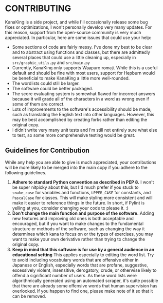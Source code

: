 CONTRIBUTING
============
KanaKing is a side project, and while I'll occasionally release some bug fixes or optimizations, I won't personally develop very many updates. For this reason, support from the open-source community is very much appreciated. In particular, here are some issues that could use your help:

- Some sections of code are fairly messy. I've done my best to be clear and to abstract using functions and classes, but there are admittedly several places that could use a little cleaning up, especially in `src/graphic_utils.py` and `src/main.py`
- Currently, KanaKing only supports Waapuro romaji. While this is a useful default and should be fine with most users, support for Hepburn would be beneficial to make KanaKing a little more well-rounded.
- The wordlists could still be larger.
- The software could be better packaged.
- The score evaluating system is somewhat flawed for incorrect answers because it will grade all of the characters in a word as wrong even if some of them are correct.
- Lots of improvements to the software's accessibility should be made, such as translating the English text into other languages. However, this may be best accomplished by creating forks rather than editing the original copy.
- I didn't write very many unit tests and I'm still not entirely sure what else to test, so some more comprehensive testing would be great.

Guidelines for Contribution
---------------------------
While any help you are able to give is much appreciated, your contributions will be more likely to be merged into the main copy if you adhere to the following guidelines.

1. **Adhere to standard Python convention as described in PEP 8.** I won't be super nitpicky about this, but I'd much prefer if you stuck to `snake_case` for variables and functions, `UPPER_CASE` for constants, and `PascalCase` for classes. This will make styling more consistent and will make it easier to reference things in the future. In short, if Pylint is yelling at you, consider changing your code to please it. :)
2. **Don't change the main function and purpose of the software.** Adding new features and improving old ones is both acceptable and encouraged, but if you want to make changes to the fundamental structure or methods of the software, such as changing the way it determines which kana to focus on or the types of exercises, you may want to make your own derivative rather than trying to change the original copy.
3. **Keep in mind that this software is for use by a general audience in an educational setting** This applies especially to editing the word list. Try to avoid including vocabulary words that are offensive either in Japanese or English, especially words that are profane, suggestive, excessively violent, insensitive, derogatory, crude, or otherwise likely to offend a significant number of users. As these word lists were algorithmically generated using an automated scraper, it's quite possible that there are already some offensive words that human supervision has overlooked. If you happen to find one, please make note of it so that it can be removed.
